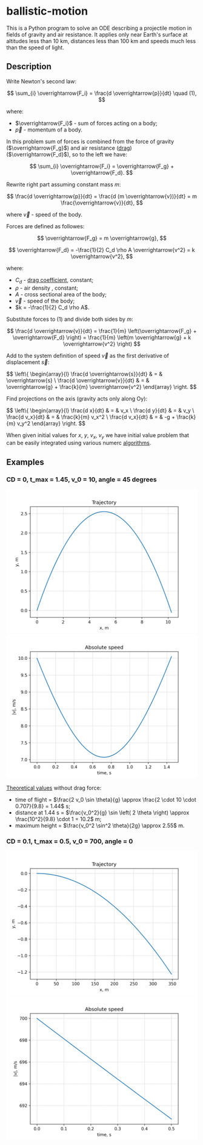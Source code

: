 # ballistic-motion

This is a Python program to solve an ODE describing a projectile motion in
fields of gravity and air resistance. It applies only near Earth's surface at
altitudes less than 10 km, distances less than 100 km and speeds much less than
the speed of light.

## Description

Write Newton's second law:

$$
\sum_{i} \overrightarrow{F_i} = \frac{d \overrightarrow{p}}{dt} \quad (1),
$$

where:
- $\overrightarrow{F_i}$ - sum of forces acting on a body;
- $\overrightarrow{p}$ - momentum of a body.

In this problem sum of forces is combined from the force of gravity
($\overrightarrow{F_g}$) and air resistance
([drag](https://en.wikipedia.org/wiki/Drag_(physics))) ($\overrightarrow{F_d}$),
so to the left we have:

$$
\sum_{i} \overrightarrow{F_i} = \overrightarrow{F_g} + \overrightarrow{F_d}.
$$

Rewrite right part assuming constant mass $m$:

$$
\frac{d \overrightarrow{p}}{dt} = \frac{d (m \overrightarrow{v})}{dt} 
= m \frac{\overrightarrow{v}}{dt},
$$

where $\overrightarrow{v}$ - speed of the body.

Forces are defined as followes:

$$
\overrightarrow{F_g} = m \overrightarrow{g},
$$

$$
\overrightarrow{F_d} = -\frac{1}{2} C_d \rho A \overrightarrow{v^2} = k \overrightarrow{v^2},
$$

where:
- $C_d$ -  [drag coefficient](https://en.wikipedia.org/wiki/Drag_coefficient), constant;
- $\rho$ - air density , constant;
- $A$ - cross sectional area of the body;
- $\overrightarrow{v}$ - speed of the body;
- $k = -\frac{1}{2} C_d \rho A$.

Substitute forces to (1) and divide both sides by $m$:

$$
\frac{d \overrightarrow{v}}{dt} 
= \frac{1}{m} \left(\overrightarrow{F_g} + \overrightarrow{F_d} \right)
= \frac{1}{m} \left(m \overrightarrow{g} + k \overrightarrow{v^2} \right)
$$

Add to the system definition of speed $\overrightarrow{v}$ as the first
derivative of displacement $\overrightarrow{s}$:

$$
\left\\{ \begin{array}{l}
\frac{d \overrightarrow{s}}{dt} & = & \overrightarrow{s} \\
\frac{d \overrightarrow{v}}{dt} & = & \overrightarrow{g} + \frac{k}{m} \overrightarrow{v^2}
\end{array} \right.
$$

Find projections on the axis (gravity acts only along Oy):

$$
\left\\{ \begin{array}{l}
\frac{d x}{dt}   & = & v_x \\
\frac{d y}{dt}   & = & v_y \\
\frac{d v_x}{dt} & = & \frac{k}{m} v_x^2 \\
\frac{d v_x}{dt} & = & -g + \frac{k}{m} v_y^2
\end{array} \right.
$$

When given initial values for $x$, $y$, $v_x$, $v_y$ we have initial value
problem that can be easily integrated using various numerc
[algorithms](https://docs.scipy.org/doc/scipy/reference/generated/scipy.integrate.solve_ivp.html).

## Examples

### CD = 0, t_max = 1.45, v_0 = 10, angle = 45 degrees

![example 1 trajectory](examples/CD_0_t_max_1.45_v0_10_angle_45/trajectory.png)
![example 1 abs_v](examples/CD_0_t_max_1.45_v0_10_angle_45/abs_v.png)

[Theoretical
values](https://en.wikipedia.org/wiki/Projectile_motion#Displacement) without
drag force:

- time of flight = $\frac{2 v_0 \sin \theta}{g} \approx  \frac{2 \cdot 10 \cdot 0.707}{9.8} = 1.44$ s;
- distance at 1.44 s = $\frac{v_0^2}{g} \sin \left( 2 \theta \right) \approx \frac{10^2}{9.8} \cdot 1 = 10.2$ m;
- maximum height = $\frac{v_0^2 \sin^2 \theta}{2g} \approx 2.55$ m.

### CD = 0.1, t_max = 0.5, v_0 = 700, angle = 0

![example 2 trajectory](examples/CD_0.1_t_max_0.5_v0_700_angle_0/trajectory.png)
![example 2 abs_v](examples/CD_0.1_t_max_0.5_v0_700_angle_0/abs_v.png)
